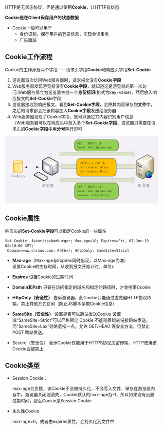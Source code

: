 HTTP是无状态协议，但是通过使用**Cookie**，让HTTP有状态

**Cookie是在Client保存用户的状态数据**

* Cookie一般可以用于
  * 身份识别，保存用户的登录信息，实现会话事务
  * 广告跟踪

## Cookie工作流程

Cookie的工作涉及两个字段——请求头字段**Cookie**和响应头字段**Set-Cookie**  

1. 游览器首次访问Web服务器时，请求报文没有**Cookie字段**
2. Web服务器发现游览器没有**Cookie字段**，就知道这是游览器的第一次访问,Web服务器会为游览器生成一个**身份标识**(格式为key=value)，然后放入响应报文的**Set-Cookie**字段
3. 游览器接收到响应报文，看到**Set-Cookie字段**，会把其内容保存到**文件**中，之后的请求都会把该内容加入**Cookie字段**发送给服务器
4. Web服务器发现了Cookie字段，就可以通过其内容识别用户信息   
   （Web服务器可以在响应头中放入多个**Set-Cookie字段**，游览器只需要在请求头的**Cookie字段**中用**分号**隔开即可  

![img](p/5.png)

## Cookie属性

响应头的**Set-Cookie字段**可以指定Cookie的一些属性

```aidl
Set-Cookie: favorite=hamburger; Max-age=10; Expires=Fri, 07-Jun-19 08:19:00 GMT;
 Domain=www.chrono.com; Path=/; HttpOnly; SameSite=Strict
```

* **Max-age**（Max-age与Expires同时出现，以Max-age为准）  
  设置Cookie的生存时间，从收到报文开始计时，单位s

* **Expires** 
  设置Cookie的过期时间

* **Domain和Path**
  只要在访问指定的域名和指定的路径时，才会携带Cookie

* **HttpOnly（安全性）** 
  告诉游览器，此Cookie只能通过游览器HTTP协议传输，禁止其他方式访问（防止JS脚本读取Cookie信息）  

* **SameSite（安全性）**
  设置是否可以跨站发送Cookie
  设置成“SameSite=Strict”可以严格限定 Cookie 不能随着跳转链接跨站发送，而“SameSite=Lax”则略宽松一点，允许 GET/HEAD 等安全方法，但禁止 POST 跨站发送。   

* Secure（安全性）
  表示Cookie仅能用于HTTPS协议加密传输，HTTP使用该Cookie会被禁止

## Cookie类型

* Session Cookie：
  
  max-age为负数，该Cookie不会被持久化，不会写入文件，保存在游览器内存中，游览器关闭则消失，Cookie默认的max-age为-1，所以如果没有设置过期时间，那么Cookie是Session Cookie

* 永久性Cookie
  
  max-age>0，或者由expires属性，会持久化到文件中